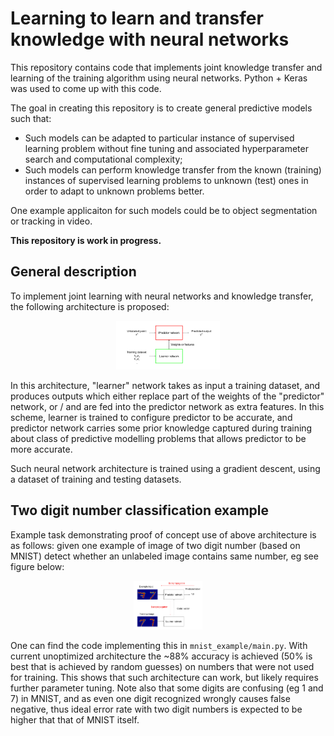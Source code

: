 # Learning to learn and transfer knowledge with neural networks

This repository contains code that implements joint knowledge transfer and
learning of the training algorithm using neural networks. Python + Keras was used
to come up with this code.

The goal in creating this repository is to create general predictive models such that:

* Such models can be adapted to particular instance of supervised learning problem
without fine tuning and associated hyperparameter search and computational complexity;
* Such models can perform knowledge transfer from the known (training) instances of
 supervised learning problems to unknown (test) ones in order to adapt to unknown
 problems better.

One example applicaiton for such models could be to object segmentation or
tracking in video.

**This repository is work in progress.**

## General description

To implement joint learning with neural networks and knowledge transfer,
the following architecture is proposed:

<p align="center">
<img src="https://github.com/iaroslav-ai/learn-to-learn/blob/master/images/general_scheme.jpg?raw=true" alt="Generic optimization problem" height="78px" />
</p>

In this architecture, "learner" network takes as input a training dataset,
and produces outputs which either replace part of the weights of the "predictor"
network, or / and are fed into the predictor network as extra features.
In this scheme, learner is trained to configure predictor to be accurate,
and predictor network carries some prior knowledge captured during training
 about class of predictive modelling problems that allows predictor to be
 more accurate.

Such neural network architecture is trained using a gradient descent, using a dataset
of training and testing datasets.

## Two digit number classification example

Example task demonstrating proof of concept use of above architecture
is as follows: given one example of image of two digit number (based on MNIST)
detect whether an unlabeled image contains same number, eg see figure below:

<p align="center">
<img src="https://github.com/iaroslav-ai/learn-to-learn/blob/master/images/two_digit_example.jpg?raw=true" alt="Generic optimization problem" height="78px" />
</p>

One can find the code implementing this in `mnist_example/main.py`. With
current unoptimized architecture the ~88% accuracy is achieved
(50% is best that is achieved by random guesses) on numbers that were not
used for training. This shows that such architecture can work, but likely
requires further parameter tuning. Note also that some digits are confusing
(eg 1 and 7) in MNIST, and as even one digit recognized wrongly causes
false negative, thus ideal error rate with two digit numbers is expected
to be higher that that of MNIST itself.
